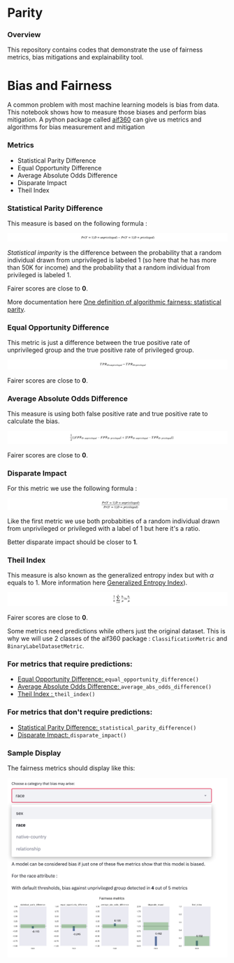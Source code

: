 # Parity


### Overview
This repository contains codes that demonstrate the use of fairness metrics, bias mitigations and explainability tool.

# Bias and Fairness

A common problem with most machine learning models is bias from data. This notebook shows how to measure those biases and perform bias mitigation. A python package called [aif360](https://github.com/IBM/AIF360) can give us metrics and algorithms for bias measurement and mitigation

### Metrics

* Statistical Parity Difference
* Equal Opportunity Difference
* Average Absolute Odds Difference
* Disparate Impact
* Theil Index

### Statistical Parity Difference

This measure is based on the following formula : 

![Formula for Statistical Parity Difference.](images/spd.png)

*Statistical imparity* is the difference between the probability that a random individual drawn from unprivileged is labeled 1 (so here that he has more than 50K for income) and the probability that a random individual from privileged is labeled 1.

Fairer scores are close to **0**.

More documentation here [One definition of algorithmic fairness: statistical parity](https://jeremykun.com/2015/10/19/one-definition-of-algorithmic-fairness-statistical-parity/).

### Equal Opportunity Difference

This metric is just a difference between the true positive rate of unprivileged group and the true positive rate of privileged group.

![Formula for Equal Opportunity Difference.](images/eod.png)
 
Fairer scores are close to **0**.

### Average Absolute Odds Difference

This measure is using both false positive rate and true positive rate to calculate the bias.

![Formula for Average Absolute Odds Difference.](images/aaod.png)

Fairer scores are close to **0**.

### Disparate Impact

For this metric we use the following formula :

![Formula for Disparate Impact.](images/di.png)

Like the first metric we use both probabities of a random individual drawn from unprivileged or privileged with a label of 1 but here it's a ratio. 

Better disparate impact should be closer to **1**.

### Theil Index

This measure is also known as the generalized entropy index but with $\alpha$ equals to 1. More information here [Generalized Entropy Index](https://en.wikipedia.org/wiki/Generalized_entropy_index)).

![Formula for Theil Index.](images/ti.png)

Fairer scores are close to **0**.


Some metrics need predictions while others just the original dataset. This is why we will use 2 classes of the aif360 package : `ClassificationMetric` and `BinaryLabelDatasetMetric`. 

### For metrics that require predictions: 
* [Equal Opportunity Difference: ](https://aif360.readthedocs.io/en/latest/modules/metrics.html#aif360.metrics.ClassificationMetric.equal_opportunity_difference) `equal_opportunity_difference()`
* [Average Absolute Odds Difference: ](https://aif360.readthedocs.io/en/latest/modules/metrics.html#aif360.metrics.ClassificationMetric.average_abs_odds_difference) `average_abs_odds_difference()`
* [Theil Index : ](https://aif360.readthedocs.io/en/latest/modules/metrics.html#aif360.metrics.ClassificationMetric.theil_index) `theil_index()`

### For metrics that don't require predictions: 
* [Statistical Parity Difference: ](https://aif360.readthedocs.io/en/latest/modules/metrics.html#aif360.metrics.BinaryLabelDatasetMetric.statistical_parity_difference) `statistical_parity_difference()`
* [Disparate Impact: ](https://aif360.readthedocs.io/en/latest/modules/metrics.html#aif360.metrics.ClassificationMetric.disparate_impact) `disparate_impact()`


### Sample Display

The fairness metrics should display like this:

![Sample image of the fairness metrics.](images/bias_metrics.png)